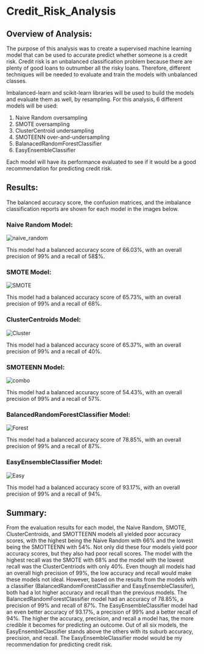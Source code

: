 # Credit_Risk_Analysis

## Overview of Analysis:

The purpose of this analysis was to create a supervised machine learning model that can be used to accurate predict whether someone is a credit risk. Credit risk is an unbalanced classification problem because there are plenty of good loans to outnumber all the risky loans. Therefore, different techniques will be needed to evaluate and train the models with unbalanced classes.

Imbalanced-learn and scikit-learn libraries will be used to build the models and evaluate them as well, by resampling. For this analysis, 6 different models will be used:

1. Naive Random oversampling
2. SMOTE oversampling
3. ClusterCentroid undersampling
4. SMOTEENN over-and-undersampling
5. BalanacedRandomForestClassifier
6. EasyEnsembleClassifier

Each model will have its performance evaluated to see if it would be a good recommendation for predicting credit risk.


## Results:

The balanced accuracy score, the confusion matrices, and the imbalance classification reports are shown for each model in the images below.


### Naive Random Model:

![naive_random](https://user-images.githubusercontent.com/75760493/120285965-666f3300-c283-11eb-9a19-be8542561caf.PNG)

This model had a balanced accuracy score of 66.03%, with an overall precision of 99% and a recall of 58$%.


### SMOTE Model:

![SMOTE](https://user-images.githubusercontent.com/75760493/120290470-fb742b00-c287-11eb-83df-a9e4837f460f.PNG)

This model had a balanced accuracy score of 65.73%, with an overall precision of 99% and a recall of 68%.


### ClusterCentroids Model:

![Cluster](https://user-images.githubusercontent.com/75760493/120285756-31fb7700-c283-11eb-8641-e0f5962e95a3.PNG)

This model had a balanced accuracy score of 65.37%, with an overall precision of 99% and a recall of 40%.


### SMOTEENN Model:

![combo](https://user-images.githubusercontent.com/75760493/120285610-08dae680-c283-11eb-831a-97804383229a.PNG)

This model had a balanced accuracy score of 54.43%, with an overall precision of 99% and a recall of 57%.


### BalancedRandomForestClassifier Model:

![Forest](https://user-images.githubusercontent.com/75760493/120285433-dc26cf00-c282-11eb-9b23-cb7cf40be8d1.PNG)

This model had a balanced accuracy score of 78.85%, with an overall precision of 99% and a recall of 87%.


### EasyEnsembleClassifier Model:

![Easy](https://user-images.githubusercontent.com/75760493/120286316-b8b05400-c283-11eb-9473-73d5c7ae9558.PNG)

This model had a balanced accuracy score of 93.17%, with an overall precision of 99% and a recall of 94%.



## Summary:

From the evaluation results for each model, the Naive Random, SMOTE, ClusterCentroids, and SMOTTEENN models all yielded poor accuracy scores, with the highest being the Naive Random with 66% and the lowest being the SMOTTEENN with 54%. Not only did these four models yield poor accuracy scores, but they also had poor recall scores. The model with the highest recall was the SMOTE with 68% and the model with the lowest recall was the ClusterCentriods with only 40%. Even though all models had an overall high precision of 99%, the low accuracy and recall would make these models not ideal. However, based on the results from the models with a classifier (BalancedRandomForestClassifier and EasyEnsembleClassifer), both had a lot higher accuracy and recall than the previous models. The BalancedRandomForestClassifier model had an accuracy of 78.85%, a precision of 99% and recall of 87%. The EasyEnsembleClassifier model had an even better accuracy of 93.17%, a precision of 99% and a better recall of 94%. The higher the accuracy, precision, and recall a model has, the more credible it becomes for predicting an outcome. Out of all six models, the EasyEnsembleClassifier stands above the others with its suburb accuracy, precision, and recall. The EasyEnsembleClassifier model would be my recommendation for predicting credit risk.





